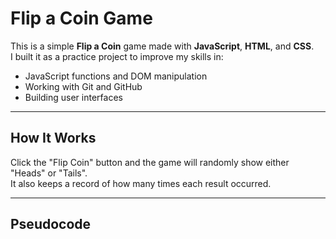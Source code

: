 # Flip a Coin Game

This is a simple **Flip a Coin** game made with **JavaScript**, **HTML**, and **CSS**.  
I built it as a practice project to improve my skills in:

- JavaScript functions and DOM manipulation
- Working with Git and GitHub
- Building user interfaces

---

## How It Works

Click the "Flip Coin" button and the game will randomly show either "Heads" or "Tails".  
It also keeps a record of how many times each result occurred.

---

## Pseudocode
